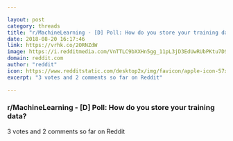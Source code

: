 ```yaml
---

layout: post
category: threads
title: "r/MachineLearning - [D] Poll: How do you store your training data?"
date: 2018-08-20 16:17:46
link: https://vrhk.co/2ORNZdW
image: https://i.redditmedia.com/VnTTLC9bXXHn5gg_11pL3jD3EdUwRUbPKtu7DSj3kNQ.jpg?s=638948efa4830eb4e4445cf0c9a7c6ad
domain: reddit.com
author: "reddit"
icon: https://www.redditstatic.com/desktop2x/img/favicon/apple-icon-57x57.png
excerpt: "3 votes and 2 comments so far on Reddit"

---
```


### r/MachineLearning - [D] Poll: How do you store your training data?

3 votes and 2 comments so far on Reddit
